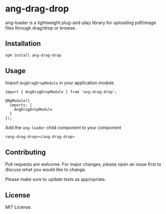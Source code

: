# ang-drag-drop
ang-loader is a lightweight plug-and-play library for uploading  pdf/image files through drag/drop or browse.


## Installation

```bash
npm install ang-drag-drop
```

## Usage

Import ```AngDragDropModule``` in your application module

```
import { AngDragDropModule } from 'ang-drag-drop';

@NgModule({
  imports: [
    AngDragDropModule
  ]
});
```

Add the ```ang-loader``` child component to your component

```
<ang-drag-drop></ang-drag-drop>
```

## Contributing
Pull requests are welcome. For major changes, please open an issue first to discuss what you would like to change.

Please make sure to update tests as appropriate.

## License
MIT License.
